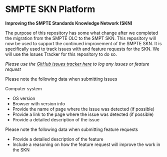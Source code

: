 # SMPTE SKN Platform

**Improving the SMPTE Standards Knowledge Network (SKN)**

The purpose of this repository has some what change after we completed the migration from the SMPTE OLC to the SMPT SKN. This repository will now be used to support the continued improvement of the SMPTE SKN. It is specifically used to track issues with and feature requests for the SKN. We will use the Issues Tracker for this repository to do so.

*Please use the [GitHub issues tracker here](https://github.com/SMPTE/smpte-skn-platform/issues) to log any issues or feature request*

Please note the following data when submitting issues

Computer system
- OS version
- Browser with version info
- Provide the name of page where the issue was detected (if possible)
- Provide a link to the page where the issue was detected (if possible)
- Provide a detailed description of the issue

Please note the following data when submitting feature requests
- Provide a detailed description of the feature
- Include a reasoning on how the feature request will improve the work in the SKN
